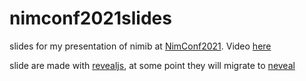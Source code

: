 # nimconf2021slides

slides for my presentation of nimib at [NimConf2021](https://conf.nim-lang.org/). Video [here](https://www.youtube.com/watch?v=sWA58Wtk6L8&list=PLxLdEZg8DRwRXNrY7yyGU0-g_GRSyRGKo&index=3)

slide are made with [revealjs](https://revealjs.com/), at some point they will migrate to [neveal](https://github.com/pietroppeter/neveal)

